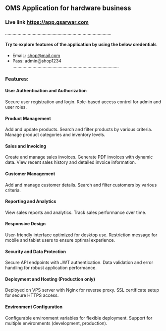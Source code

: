 ## OMS Application for hardware business

### Live link https://app.gsarwar.com


.....................................................................................
#### Try to explore features of the application by using the below credentials

+ EmaiL: shop@mail.com
+ Pass: admin@shop1234
.....................................................................................


### Features:

#### User Authentication and Authorization

Secure user registration and login.
Role-based access control for admin and user roles.

#### Product Management

Add and update products.
Search and filter products by various criteria.
Manage product categories and inventory levels.

#### Sales and Invoicing

Create and manage sales invoices.
Generate PDF invoices with dynamic data.
View recent sales history and detailed invoice information.

#### Customer Management

Add and manage customer details.
Search and filter customers by various criteria.

#### Reporting and Analytics

View sales reports and analytics.
Track sales performance over time.

#### Responsive Design

User-friendly interface optimized for desktop use.
Restriction message for mobile and tablet users to ensure optimal experience.

#### Security and Data Protection

Secure API endpoints with JWT authentication.
Data validation and error handling for robust application performance.

#### Deployment and Hosting (Production only)

Deployed on VPS server with Nginx for reverse proxy.
SSL certificate setup for secure HTTPS access.

#### Environment Configuration

Configurable environment variables for flexible deployment.
Support for multiple environments (development, production).
